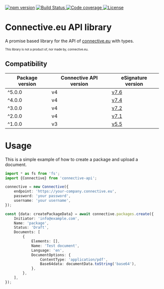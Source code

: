 [![npm version](https://img.shields.io/npm/v/connective-api.svg?logo=npm&style=for-the-badge)](https://www.npmjs.com/package/connective-api)
[![Build Status](https://img.shields.io/github/workflow/status/MatthiasKunnen/node-connective/Main?label=Build&logo=github&style=for-the-badge)
](https://github.com/MatthiasKunnen/node-connective/actions)
[![Code coverage](https://img.shields.io/codecov/c/github/MatthiasKunnen/node-connective/master?style=for-the-badge)
](https://app.codecov.io/gh/MatthiasKunnen/node-connective)
[![License](https://img.shields.io/npm/l/connective-api?style=for-the-badge&color=green)
](https://github.com/MatthiasKunnen/node-connective/blob/master/LICENSE)

# Connective.eu API library
A promise based library for the API of [connective.eu](https://connective.eu) with types.

<sub><sup>This library is not a product of, nor made by, connective.eu.</sup></sub>

## Compatibility

| Package version | Connective API version | eSignature version                                                             |
|-----------------|------------------------|--------------------------------------------------------------------------------|
| ^5.0.0          | v4                     | [v7.6](https://apidocs.sign.gonitro.com/#ea6d37d5-32ab-4c00-8dc7-ecf93905af89) |
| ^4.0.0          | v4                     | [v7.4](https://apidocs.connective.eu/#7418e06a-4a47-4a68-b02c-216c341e8b82)    |
| ^3.0.0          | v4                     | [v7.2](https://apidocs.connective.eu/#cd7d157e-8496-4b8e-a1c8-209d253d71d0)    |
| ^2.0.0          | v4                     | [v7.1](https://apidocs.connective.eu/#0f142ada-238b-4eb9-ac2a-b238f247c133)    |
| ^1.0.0          | v3                     | [v5.5](https://documentation.connective.eu/en-us/eSignatures5.5/api/API.html)  |

# Usage
This is a simple example of how to create a package and upload a document.

```ts
import * as fs from 'fs';
import {Connective} from 'connective-api';

connective = new Connective({
    endpoint: 'https://your-company.connective.eu',
    password: 'your password',
    username: 'your username',
});

const {data: createPackageData} = await connective.packages.create({
    Initiator: 'info@example.com',
    Name: 'package',
    Status: 'Draft',
    Documents: [
        {
            Elements: [],
            Name: 'Test document',
            Language: 'en',
            DocumentOptions: {
                ContentType: 'application/pdf',
                Base64data: documentData.toString('base64'),
            },
        },
    ],
});
```
